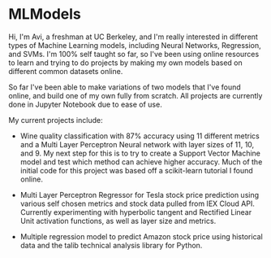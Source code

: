 # MLModels
Hi, I'm Avi, a freshman at UC Berkeley, and I'm really interested in different types of Machine Learning models, including Neural Networks, Regression, and SVMs. I'm 100% self taught so far, so I've been using online resources to learn and trying to do projects by making my own models based on different common datasets online.

So far I've been able to make variations of two models that I've found online, and build one of my own fully from scratch. All projects are currently done in Jupyter Notebook due to ease of use.

My current projects include:
- Wine quality classification with 87% accuracy using 11 different metrics and a Multi Layer Perceptron Neural network with layer sizes of 11, 10, and 9. My next step for this is to try to create a Support Vector Machine model and test which method can achieve higher accuracy. Much of the initial code for this project was based off a scikit-learn tutorial I found online.

- Multi Layer Perceptron Regressor for Tesla stock price prediction using various self chosen metrics and stock data pulled from IEX Cloud API. Currently experimenting with hyperbolic tangent and Rectified Linear Unit activation functions, as well as layer size and metrics.

- Multiple regression model to predict Amazon stock price using historical data and the talib technical analysis library for Python.
